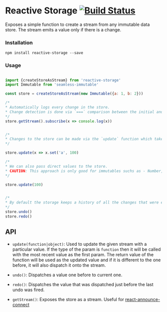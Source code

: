 # Reactive Storage [![Build Status](https://travis-ci.org/tusharmath/reactive-storage.svg?branch=master)](https://travis-ci.org/tusharmath/reactive-storage)

Exposes a simple function to create a stream from any immutable data store. The stream emits a value only if there is a change.

### Installation

```
npm install reactive-storage --save
```


### Usage

```javascript

import {createStoreAsStream} from 'reactive-storage'
import Immutable from 'seamless-immutable'

const store = createStoreAsStream(new Immutable({a: 1, b: 2}))

/*
* Automatically logs every change in the store.
* Change detection is done via `===` comparison between the initial and the final store values.
*/
store.getStream().subscribe(x => console.log(x))


/*
* Changes to the store can be made via the `update` function which takes a `callback` as a param. The `callback` is called with the current value of the store. 
*/

store.update(x => x.set('a', 100)

/*
* We can also pass direct values to the store.
* CAUTION: This approach is only good for immutables suchs as - Number, Boolean, String etc. Use a library like ImmutableJS to work with complex data structures.
*/

store.update(100)


/*
* By default the storage keeps a history of all the changes that were ever made. They can be accessed via undo() and redo() methods.
*/
store.undo()
store.redo()
```

## API

- `update(function|object)`: Used to update the given stream with a particular value. If the type of the param is `function` then it will be called with the most recent value as the first param. The return value of the function will be used as the updated value and if it is different to the one before, it will also dispatch it onto the stream.

- `undo()`: Dispatches a value one before to current one.

- `redo()`: Dispatches the value that was dispatched just before the last undo was fired.

- `getStream()`: Exposes the store as a stream. Useful for 
[react-announce-connect](https://travis-ci.org/tusharmath/react-announce-connect)
